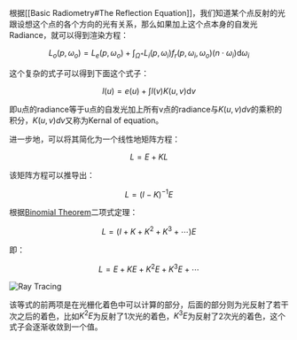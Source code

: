 根据[[Basic Radiometry#The Reflection Equation]]，我们知道某个点反射的光跟设想这个点的各个方向的光有关系，那么如果加上这个点本身的自发光Radiance，就可以得到渲染方程：

$$L_o(p, \omega_o) = L_e(p, \omega_o) + \int _{\Omega^+} L_i(p, \omega_i) f_r(p, \omega_i, \omega_o) (n \cdot \omega_i) \mathrm d\omega_i$$

这个复杂的式子可以得到下面这个式子：

$$l(u) = e(u) + \int l(v) K(u, v)\mathrm dv$$

即u点的radiance等于u点的自发光加上所有v点的radiance与$K(u, v)dv$的乘积的积分，$K(u, v)dv$又称为Kernal of equation。

进一步地，可以将其简化为一个线性地矩阵方程：

$$L = E + KL$$

该矩阵方程可以推导出：

$$L = (I - K)^{-1} E $$

根据[Binomial Theorem](https://en.wikipedia.org/wiki/Binomial_theorem)二项式定理：

$$L = (I + K + K^2 + K^3 + \cdots)E$$

即：

$$L = E + KE + K^2E + K^3E + \cdots$$

![Ray Tracing](../Images/Ray_tracing.png)

该等式的前两项是在光栅化着色中可以计算的部分，后面的部分则为光反射了若干次之后的着色，比如$K^2E$为反射了1次光的着色，$K^3E$为反射了2次光的着色，这个式子会逐渐收敛到一个值。
